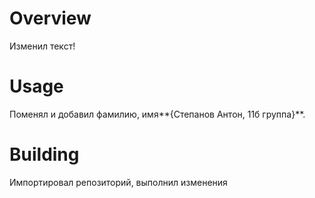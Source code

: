 # Overview

Изменил текст!

# Usage

Поменял и добавил фамилию, имя**{Степанов Антон, 11б группа}**.

# Building

Импортировал репозиторий, выполнил изменения
